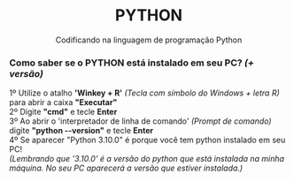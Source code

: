 <h1 align="center">PYTHON</h1>

<p align="center">Codificando na linguagem de programação Python</p>

<h3> Como saber se o PYTHON está instalado em seu PC? <i>(+ versão)</i> </h3>

<p>
1º Utilize o atalho <b>'Winkey + R'</b> <i>(Tecla com símbolo do Windows + letra R)</i> para abrir a caixa <b>"Executar"</b><br>
2º Digite <b>"cmd"</b> e tecle <b>Enter</b><br>
3º Ao abrir o 'interpretador de linha de comando' <i>(Prompt de comando)</i> digite <b>"python --version"</b> e tecle <b>Enter</b><br>
4º Se aparecer "Python 3.10.0" é porque você tem python instalado em seu PC!<br>
<i> (Lembrando que '3.10.0' é a versão do python que está instalada na minha máquina. No seu PC aparecerá a versão que estiver instalada.) </i>
</p>
